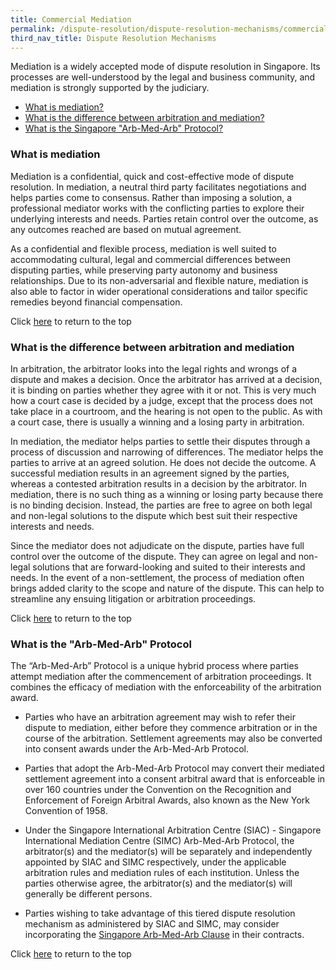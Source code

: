 ```yaml
---
title: Commercial Mediation
permalink: /dispute-resolution/dispute-resolution-mechanisms/commercial-mediation/
third_nav_title: Dispute Resolution Mechanisms
---
```


Mediation is a widely accepted mode of dispute resolution in Singapore. Its processes are well-understood by the legal and business community, and mediation is strongly supported by the judiciary.

- [What is mediation?](#what-is-mediation)
- [What is the difference between arbitration and mediation?](#difference-arbitration-mediation)
- [What is the Singapore "Arb-Med-Arb" Protocol?](#singapore-arb-med-arb)


### <a name="what-is-mediation"></a>What is mediation

Mediation is a confidential, quick and cost-effective mode of dispute resolution. In mediation, a neutral third party facilitates negotiations and helps parties come to consensus. Rather than imposing a solution, a professional mediator works with the conflicting parties to explore their underlying interests and needs. Parties retain control over the outcome, as any outcomes reached are based on mutual agreement.

As a confidential and flexible process, mediation is well suited to accommodating cultural, legal and commercial differences between disputing parties, while preserving party autonomy and business relationships. Due to its non-adversarial and flexible nature, mediation is also able to factor in wider operational considerations and tailor specific remedies beyond financial compensation.


Click [here](*TOP) to return to the top


### <a name="difference-arbitration-mediation"></a>What is the difference between arbitration and mediation

In arbitration, the arbitrator looks into the legal rights and wrongs of a dispute and makes a decision. Once the arbitrator has arrived at a decision, it is binding on parties whether they agree with it or not. This is very much how a court case is decided by a judge, except that the process does not take place in a courtroom, and the hearing is not open to the public. As with a court case, there is usually a winning and a losing party in arbitration.

In mediation, the mediator helps parties to settle their disputes through a process of discussion and narrowing of differences. The mediator helps the parties to arrive at an agreed solution. He does not decide the outcome. A successful mediation results in an agreement signed by the parties, whereas a contested arbitration results in a decision by the arbitrator. In mediation, there is no such thing as a winning or losing party because there is no binding decision. Instead, the parties are free to agree on both legal and non-legal solutions to the dispute which best suit their respective interests and needs.

Since the mediator does not adjudicate on the dispute, parties have full control over the outcome of the dispute. They can agree on legal and non-legal solutions that are forward-looking and suited to their interests and needs. In the event of a non-settlement, the process of mediation often brings added clarity to the scope and nature of the dispute. This can help to streamline any ensuing litigation or arbitration proceedings.


Click [here](*TOP) to return to the top


### <a name="singapore-arb-med-arb"></a> What is the "Arb-Med-Arb" Protocol

The “Arb-Med-Arb” Protocol is a unique hybrid process where parties attempt mediation after the commencement of arbitration proceedings. It combines the efficacy of mediation with the enforceability of the arbitration award.

- Parties who have an arbitration agreement may wish to refer their dispute to mediation, either before they commence arbitration or in the course of the arbitration. Settlement agreements may also be converted into consent awards under the Arb-Med-Arb Protocol.

- Parties that adopt the Arb-Med-Arb Protocol may convert their mediated settlement agreement into a consent arbitral award that is enforceable in over 160 countries under the Convention on the Recognition and Enforcement of Foreign Arbitral Awards, also known as the New York Convention of 1958.

- Under the Singapore International Arbitration Centre (SIAC) - Singapore International Mediation Centre (SIMC) Arb-Med-Arb Protocol, the arbitrator(s) and the mediator(s) will be separately and independently appointed by SIAC and SIMC respectively, under the applicable arbitration rules and mediation rules of each institution. Unless the parties otherwise agree, the arbitrator(s) and the mediator(s) will generally be different persons.

- Parties wishing to take advantage of this tiered dispute resolution mechanism as administered by SIAC and SIMC, may consider incorporating the [Singapore Arb-Med-Arb Clause](https://simc.com.sg/dispute-resolution/arb-med-arb/) in their contracts.


Click [here](*TOP) to return to the top
